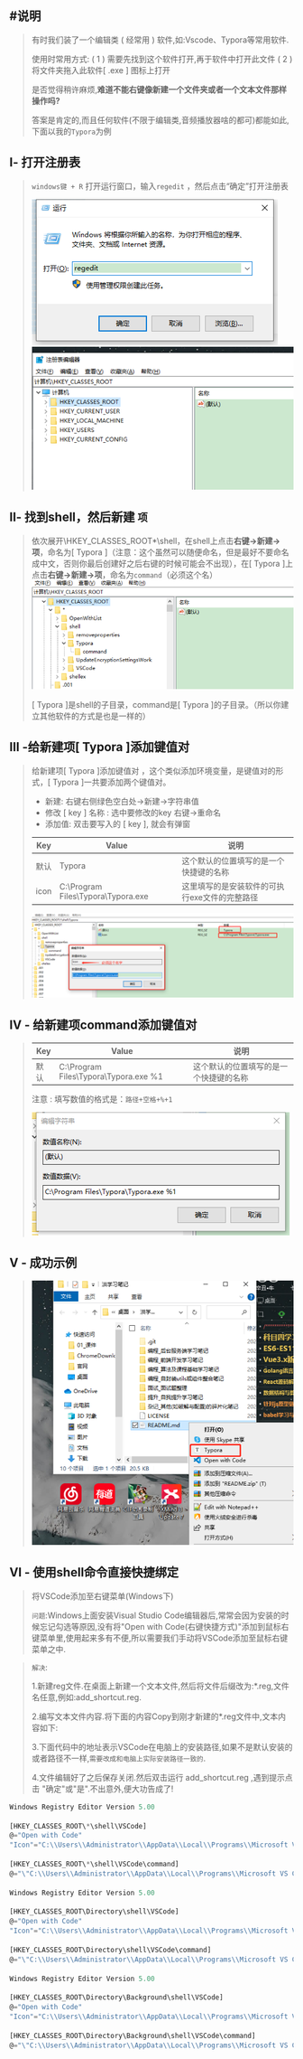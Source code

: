 ## #说明

>有时我们装了一个编辑类 ( 经常用 ) 软件,如:Vscode、Typora等常用软件.
>
>使用时常用方式: ( 1 ) 需要先找到这个软件打开,再于软件中打开此文件 ( 2 ) 将文件夹拖入此软件[ .exe ] 图标上打开
>
>是否觉得稍许麻烦,**难道不能右键像新建一个文件夹或者一个文本文件那样操作吗?**
>
>答案是肯定的,而且任何软件(不限于编辑类,音频播放器啥的都可)都能如此,下面以我的`Typora`为例



## Ⅰ- 打开注册表

> `windows键 + R` 打开运行窗口，输入`regedit` ，然后点击“确定”打开注册表
>
> ![image-20210813094636502](Untitled中的图片/image-20210813094636502.png) ![image-20210813094704026](Untitled中的图片/image-20210813094704026.png) 

## Ⅱ- 找到shell，然后新建 `项`

>依次展开\HKEY_CLASSES_ROOT*\shell，在shell上点击**右键->新建->项**，命名为[ Typora ]（注意：这个虽然可以随便命名，但是最好不要命名成中文，否则你最后创建好之后右键的时候可能会不出现），在[ Typora ]上点击**右键->新建->项**，命名为`command`（必须这个名）
>![image-20210813094823459](Untitled中的图片/image-20210813094823459.png)
>
>[ Typora ]是shell的子目录，command是[ Typora ]的子目录。（所以你建立其他软件的方式是也是一样的）

## Ⅲ -给新建项[ Typora ]添加键值对

>给新建项[ Typora ]添加键值对  ，这个类似添加环境变量，是键值对的形式，[ Typora ]一共要添加两个键值对。
>
>* 新建: 右键右侧绿色空白处->新建->字符串值
>* 修改 [ key ] 名称 : 选中要修改的key 右键->重命名
>* 添加值: 双击要写入的 [ key ], 就会有弹窗
>
>| Key  | Value                              | 说明                                          |
>| ---- | ---------------------------------- | --------------------------------------------- |
>| 默认 | Typora                             | 这个默认的位置填写的是一个快捷键的名称        |
>| icon | C:\Program Files\Typora\Typora.exe | 这里填写的是安装软件的可执行exe文件的完整路径 |
>
>![image-20210813095309271](Untitled中的图片/image-20210813095309271.png) 

## Ⅳ - 给新建项command添加键值对

>| Key  | Value                                 | 说明                                   |
>| ---- | ------------------------------------- | -------------------------------------- |
>| 默认 | C:\Program Files\Typora\Typora.exe %1 | 这个默认的位置填写的是一个快捷键的名称 |
>
>注意 : 填写数值的格式是：`路径+空格+%+1`
>
>![image-20210813095735049](Untitled中的图片/image-20210813095735049.png) 

## Ⅴ - 成功示例

>![image-20210813095925972](Untitled中的图片/image-20210813095925972.png) 

## Ⅵ - 使用shell命令直接快捷绑定

>将VSCode添加至右键菜单(Windows下)
>
>`问题`:Windows上面安装Visual Studio Code编辑器后,常常会因为安装的时候忘记勾选等原因,没有将"Open with Code(右键快捷方式)"添加到鼠标右键菜单里,使用起来多有不便,所以需要我们手动将VSCode添加至鼠标右键菜单之中.

>`解决`:
>
>1.新建reg文件.在桌面上新建一个文本文件,然后将文件后缀改为:*.reg,文件名任意,例如:add_shortcut.reg.
>
>2.编写文本文件内容.将下面的内容Copy到刚才新建的*.reg文件中,文本内容如下:
>
>3.下面代码中的地址表示VSCode在电脑上的安装路径,如果不是默认安装的或者路径不一样,`需要改成和电脑上实际安装路径一致的`.
>
>4.文件编辑好了之后保存关闭.然后双击运行 add_shortcut.reg ,遇到提示点击 "确定"或"是".不出意外,便大功告成了!

```js
Windows Registry Editor Version 5.00

[HKEY_CLASSES_ROOT\*\shell\VSCode]
@="Open with Code"
"Icon"="C:\\Users\\Administrator\\AppData\\Local\\Programs\\Microsoft VS Code\\Code.exe"

[HKEY_CLASSES_ROOT\*\shell\VSCode\command]
@="\"C:\\Users\\Administrator\\AppData\\Local\\Programs\\Microsoft VS Code\\Code.exe\" \"%1\""

Windows Registry Editor Version 5.00

[HKEY_CLASSES_ROOT\Directory\shell\VSCode]
@="Open with Code"
"Icon"="C:\\Users\\Administrator\\AppData\\Local\\Programs\\Microsoft VS Code\\Code.exe"

[HKEY_CLASSES_ROOT\Directory\shell\VSCode\command]
@="\"C:\\Users\\Administrator\\AppData\\Local\\Programs\\Microsoft VS Code\\Code.exe\" \"%V\""

Windows Registry Editor Version 5.00

[HKEY_CLASSES_ROOT\Directory\Background\shell\VSCode]
@="Open with Code"
"Icon"="C:\\Users\\Administrator\\AppData\\Local\\Programs\\Microsoft VS Code\\Code.exe"

[HKEY_CLASSES_ROOT\Directory\Background\shell\VSCode\command]
@="\"C:\\Users\\Administrator\\AppData\\Local\\Programs\\Microsoft VS Code\\Code.exe\" \"%V\""
```

